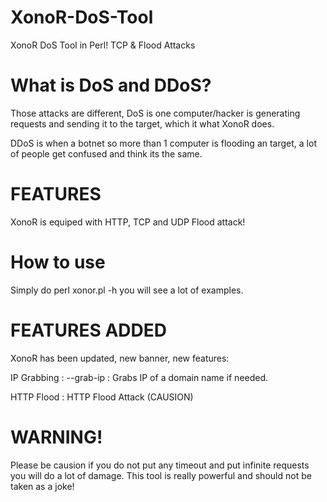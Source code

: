 # XonoR-DoS-Tool
XonoR DoS Tool in Perl! TCP &amp; Flood Attacks

# What is DoS and DDoS?
Those attacks are different, DoS is one computer/hacker is generating requests
and sending it to the target, which it what XonoR does.

DDoS is when a botnet so more than 1 computer is flooding an target, a lot of people get confused and think its the same.

# FEATURES
XonoR is equiped with HTTP, TCP and UDP Flood attack!

# How to use
Simply do perl xonor.pl -h you will see a lot of examples.

# FEATURES ADDED
XonoR has been updated, new banner, new features:

IP Grabbing : --grab-ip : Grabs IP of a domain name if needed.

HTTP Flood : HTTP Flood Attack (CAUSION)

# WARNING!
Please be causion if you do not put any timeout and put infinite requests you will do a lot of damage.
This tool is really powerful and should not be taken as a joke!
